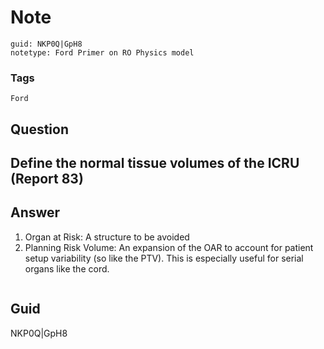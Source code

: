 # Note
```
guid: NKP0Q|GpH8
notetype: Ford Primer on RO Physics model
```

### Tags
```
Ford
```

## Question
<h2>Define the normal tissue volumes of the ICRU (Report 83)</h2>

## Answer
<section>
<ol>
<li>Organ at Risk: A structure to be avoided</li>
<li>Planning Risk Volume: An expansion of the OAR to account for patient setup variability (so like the PTV). This is especially useful for serial organs like the cord.</li>
</ol>
<p><img alt="" src="10A2A016-23C9-411A-A9DB-40D30F14D631.png"/></p>

</section>

## Guid
NKP0Q|GpH8
